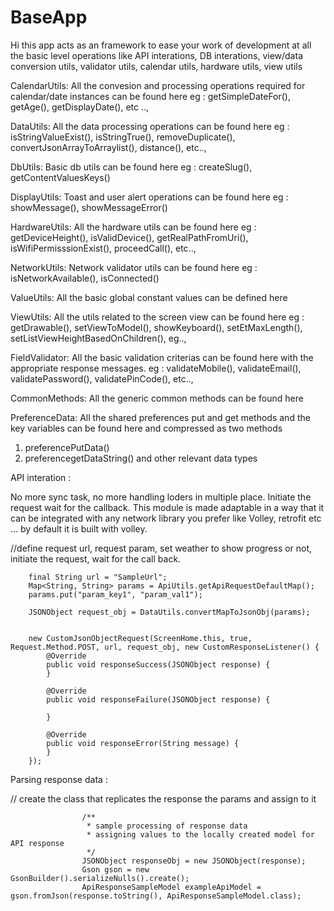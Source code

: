 # BaseApp

Hi this app acts as an framework to ease your work of development at all the basic level operations like API interations, DB interations, view/data conversion utils, validator utils, calendar utils, hardware utils, view utils 

CalendarUtils:
All the convesion and processing operations required for calendar/date instances can be found here 
eg : getSimpleDateFor(), getAge(), getDisplayDate(), etc ..,


DataUtils:
All the data processing operations can be found here
eg : isStringValueExist(), isStringTrue(), removeDuplicate(), convertJsonArrayToArraylist(), distance(), etc..,

DbUtils:
Basic db utils can be found here 
eg : createSlug(), getContentValuesKeys()

DisplayUtils:
Toast and user alert operations can be found here
eg : showMessage(), showMessageError()

HardwareUtils:
All the hardware utils can be found here
eg :  getDeviceHeight(), isValidDevice(), getRealPathFromUri(), isWifiPermisssionExist(), proceedCall(), etc.., 

NetworkUtils: 
Network validator utils can be found here
eg : isNetworkAvailable(), isConnected()

ValueUtils:
All the basic global constant values can be defined here

ViewUtils:
All the utils related to the screen view can be found here
eg : getDrawable(), setViewToModel(), showKeyboard(), setEtMaxLength(), setListViewHeightBasedOnChildren(), eg..,

FieldValidator:
All the basic validation criterias can be found here with the appropriate response messages.
eg : validateMobile(), validateEmail(), validatePassword(), validatePinCode(), etc..,


CommonMethods:
All the generic common methods can be found here

PreferenceData:
All the shared preferences put and get methods and the key variables can be found here and compressed as two methods
1) preferencePutData()
2) preferencegetDataString() and other relevant data types



API interation :

No more sync task, no more handling loders in multiple place.
Initiate the request wait for the callback.
This module is made adaptable in a way that it can be integrated with any network library you prefer like Volley, retrofit etc ... by default it is built with volley.

//define request url, request param, set weather to show progress or not, initiate the request, wait for the call back.

        final String url = "SampleUrl";
        Map<String, String> params = ApiUtils.getApiRequestDefaultMap();
        params.put("param_key1", "param_val1");

        JSONObject request_obj = DataUtils.convertMapToJsonObj(params);


        new CustomJsonObjectRequest(ScreenHome.this, true, Request.Method.POST, url, request_obj, new CustomResponseListener() {
            @Override
            public void responseSuccess(JSONObject response) {
            }

            @Override
            public void responseFailure(JSONObject response) {

            }

            @Override
            public void responseError(String message) {
            }
        });

Parsing response data :

// create the class that replicates the response the params and assign to it


                    /**
                     * sample processing of response data
                     * assigning values to the locally created model for API response
                     */
                    JSONObject responseObj = new JSONObject(response);
                    Gson gson = new GsonBuilder().serializeNulls().create();
                    ApiResponseSampleModel exampleApiModel = gson.fromJson(response.toString(), ApiResponseSampleModel.class);




